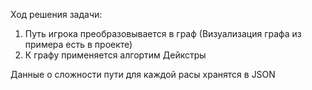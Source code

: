 Ход решения задачи:
1) Путь игрока преобразовывается в граф (Визуализация графа из примера есть в проекте)
2) К графу применяется алгортим Дейкстры

Данные о сложности пути для каждой расы хранятся в JSON